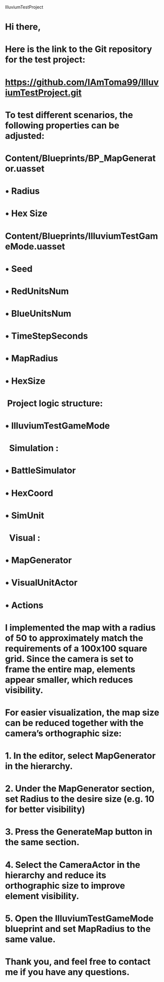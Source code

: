 IlluviumTestProject

Hi there,
===

# 

# Here is the link to the Git repository for the test project:

# 

# https://github.com/IAmToma99/IlluviumTestProject.git

# 

# To test different scenarios, the following properties can be adjusted:

# Content/Blueprints/BP\_MapGenerator.uasset

# •	Radius

# •	Hex Size

# Content/Blueprints/IlluviumTestGameMode.uasset

# •	Seed

# •	RedUnitsNum

# •	BlueUnitsNum

# •	TimeStepSeconds

# •	MapRadius

# •	HexSize

# 

# &nbsp;Project logic structure:

# •	IlluviumTestGameMode

# &nbsp;       Simulation :

# •	BattleSimulator 

# •	HexCoord

# •	SimUnit

# &nbsp;       Visual :

# •	MapGenerator

# •	VisualUnitActor

# •	Actions

# 

# I implemented the map with a radius of 50 to approximately match the requirements of a 100x100 square grid. Since the camera is set to frame the entire map, elements appear smaller, which reduces visibility.

# For easier visualization, the map size can be reduced together with the camera’s orthographic size:

# 1\.	In the editor, select MapGenerator in the hierarchy. 

# 2\.	Under the MapGenerator section, set Radius to the desire size (e.g. 10 for better visibility)

# 3\.	Press the GenerateMap button in the same section. 

# 4\.	Select the CameraActor in the hierarchy and reduce its orthographic size to improve element visibility. 

# 5\.	Open the IlluviumTestGameMode blueprint and set MapRadius to the same value. 

# 

# Thank you, and feel free to contact me if you have any questions.

# &nbsp;

# 



